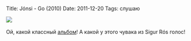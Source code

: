 Title: Jónsi - Go (2010)
Date: 2011-12-20
Tags: слушаю

<div class="text"><img src="http://dl.dropbox.com/u/140528/site/jonsi-go.jpg" /><br /><br />
Ой, какой классный <a href="http://www.discogs.com/J%C3%B3nsi-Go/master/237699">альбом</a>! А какой у этого чувака из Sigur Rós голос!</div>